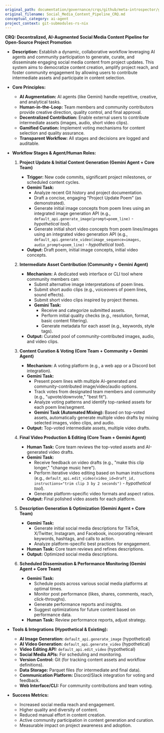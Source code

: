 ```yaml
---
original_path: documentation/governance/crqs/github/meta-introspector/git-submodules-rs-nix/sources/meta-introspector/monomcp-rust/docs/Social_Media_Content_Pipeline_CRQ.md
original_filename: Social_Media_Content_Pipeline_CRQ.md
conceptual_category: ai-agent
project_context: git-submodules-rs-nix
---
```


**CRQ: Decentralized, AI-Augmented Social Media Content Pipeline for Open-Source Project Promotion**

*   **Description:** Establish a dynamic, collaborative workflow leveraging AI agents and community participation to generate, curate, and disseminate engaging social media content from project updates. This system aims to democratize content creation, amplify project reach, and foster community engagement by allowing users to contribute intermediate assets and participate in content selection.

*   **Core Principles:**
    *   **AI Augmentation:** AI agents (like Gemini) handle repetitive, creative, and analytical tasks.
    *   **Human-in-the-Loop:** Team members and community contributors provide creative direction, quality control, and final approval.
    *   **Decentralized Contribution:** Enable external users to contribute intermediate assets (images, audio, short video clips).
    *   **Gamified Curation:** Implement voting mechanisms for content selection and quality assurance.
    *   **Transparent Workflow:** All stages and decisions are logged and auditable.

*   **Workflow Stages & Agent/Human Roles:**

    1.  **Project Update & Initial Content Generation (Gemini Agent + Core Team)**
        *   **Trigger:** New code commits, significant project milestones, or scheduled content cycles.
        *   **Gemini Task:**
            *   Analyze recent Git history and project documentation.
            *   Draft a concise, engaging "Project Update Poem" (as demonstrated).
            *   Generate initial image concepts from poem lines using an integrated image generation API (e.g., `default_api.generate_image(prompt=poem_line)` - *hypothetical tool*).
            *   Generate initial short video concepts from poem lines/images using an integrated video generation API (e.g., `default_api.generate_video(image_sequence=images, audio_prompt=poem_line)` - *hypothetical tool*).
        *   **Output:** Draft poem, initial image concepts, initial video concepts.

    2.  **Intermediate Asset Contribution (Community + Gemini Agent)**
        *   **Mechanism:** A dedicated web interface or CLI tool where community members can:
            *   Submit alternative image interpretations of poem lines.
            *   Submit short audio clips (e.g., voiceovers of poem lines, sound effects).
            *   Submit short video clips inspired by project themes.
            *   **Gemini Task:**
                *   Receive and categorize submitted assets.
                *   Perform initial quality checks (e.g., resolution, format, basic content filtering).
                *   Generate metadata for each asset (e.g., keywords, style tags).
        *   **Output:** Curated pool of community-contributed images, audio, and video clips.

    3.  **Content Curation & Voting (Core Team + Community + Gemini Agent)**
        *   **Mechanism:** A voting platform (e.g., a web app or a Discord bot integration).
        *   **Gemini Task:**
            *   Present poem lines with multiple AI-generated and community-contributed image/video/audio options.
            *   Track votes from designated team members and community (e.g., "upvote/downvote," "best fit").
            *   Analyze voting patterns and identify top-ranked assets for each poem line/segment.
            *   **Gemini Task (Automated Mixing):** Based on top-voted assets, automatically generate multiple video drafts by mixing selected images, video clips, and audio.
        *   **Output:** Top-voted intermediate assets, multiple video drafts.

    4.  **Final Video Production & Editing (Core Team + Gemini Agent)**
        *   **Human Task:** Core team reviews the top-voted assets and AI-generated video drafts.
        *   **Gemini Task:**
            *   Receive feedback on video drafts (e.g., "make this clip longer," "change music here").
            *   Perform iterative video editing based on human instructions (e.g., `default_api.edit_video(video_id=draft_id, instructions="trim clip 3 by 2 seconds")` - *hypothetical tool*).
            *   Generate platform-specific video formats and aspect ratios.
        *   **Output:** Final polished video assets for each platform.

    5.  **Description Generation & Optimization (Gemini Agent + Core Team)**
        *   **Gemini Task:**
            *   Generate initial social media descriptions for TikTok, X/Twitter, Instagram, and Facebook, incorporating relevant keywords, hashtags, and calls to action.
            *   Analyze platform-specific best practices for engagement.
        *   **Human Task:** Core team reviews and refines descriptions.
        *   **Output:** Optimized social media descriptions.

    6.  **Scheduled Dissemination & Performance Monitoring (Gemini Agent + Core Team)**
        *   **Gemini Task:**
            *   Schedule posts across various social media platforms at optimal times.
            *   Monitor post performance (likes, shares, comments, reach, click-throughs).
            *   Generate performance reports and insights.
            *   Suggest optimizations for future content based on performance data.
        *   **Human Task:** Review performance reports, adjust strategy.

*   **Tools & Integrations (Hypothetical & Existing):**
    *   **AI Image Generation:** `default_api.generate_image` (hypothetical)
    *   **AI Video Generation:** `default_api.generate_video` (hypothetical)
    *   **Video Editing API:** `default_api.edit_video` (hypothetical)
    *   **Social Media APIs:** For scheduling and monitoring.
    *   **Version Control:** Git (for tracking content assets and workflow definitions).
    *   **Data Storage:** Parquet files (for intermediate and final data).
    *   **Communication Platform:** Discord/Slack integration for voting and feedback.
    *   **Web Interface/CLI:** For community contributions and team voting.

*   **Success Metrics:**
    *   Increased social media reach and engagement.
    *   Higher quality and diversity of content.
    *   Reduced manual effort in content creation.
    *   Active community participation in content generation and curation.
    *   Measurable impact on project awareness and adoption.
